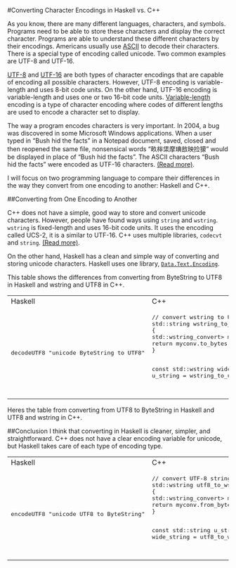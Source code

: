 #Converting Character Encodings in Haskell vs. C++

As you know, there are many different languages, characters, and symbols. Programs need to be able to store these characters and display the correct character. Programs are able to understand these different characters by their encodings. Americans usually use [ASCII](http://www.asciitable.com/) to decode their characters. There is a special type of encoding called unicode. Two common examples are UTF-8 and UTF-16.

[UTF-8](http://en.wikipedia.org/wiki/UTF-8) and [UTF-16](http://en.wikipedia.org/wiki/UTF-16) are both types of character encodings that are capable of encoding all possible characters. However, UTF-8 encoding is variable-length and uses 8-bit code units. On the other hand, UTF-16 encoding is variable-length and uses one or two 16-bit code units. [Variable-length](http://en.wikipedia.org/wiki/Variable-width_encoding) encoding is a type of character encoding where codes of different lengths are used to encode a character set to display.

The way a program encodes characters is very important. In 2004, a bug was discovered in some Microsoft Windows applications. When a user typed in “Bush hid the facts” in a Notepad document, saved, closed and then reopened the same file, nonsensical words “畂桳栠摩琠敨映捡獴” would be displayed in place of “Bush hid the facts”. The ASCII characters “Bush hid the facts” were encoded as UTF-16 characters. [(Read more)](http://en.wikipedia.org/wiki/Bush_hid_the_facts).

I will focus on two programming language to compare their differences in the way they convert from one encoding to another: Haskell and C++.

##Converting from One Encoding to Another

C++ does not have a simple, good way to store and convert unicode characters. However, people have found ways using `string` and `wstring`. `wstring` is fixed-length and uses 16-bit code units. It uses the encoding called UCS-2, it is a similar to UTF-16. C++ uses multiple libraries, `codecvt` and `string`. [(Read more)](http://stackoverflow.com/questions/4358870/convert-wstring-to-string-encoded-in-utf-8).

On the other hand, Haskell has a clean and simple way of converting and storing unicode characters. Haskell uses one library, [`Data.Text.Encoding`](http://hackage.haskell.org/package/text-1.1.1.3/docs/Data-Text-Encoding.html).

This table shows the differences from converting from ByteString to UTF8 in Haskell and wstring and UTF8 in C++.
<table>
<tr>
<td>Haskell</td>
<td>C++</td>
</tr>
<tr>
<td><pre>
decodeUTF8 "unicode ByteString to UTF8"
</td></pre>
<td><pre>
// convert wstring to UTF-8 string
std::string wstring_to_utf8 (const std::wstring& str)
{
std::wstring_convert<std::codecvt_utf8<wchar_t>> myconv;
return myconv.to_bytes(str);
}

const std::wstring wide_string = L"This string";
const std::string u_string = wstring_to_utf8(wide_string);
</td></pre>
</tr>
</table>

Heres the table from converting from UTF8 to ByteString in Haskell and UTF8 and wstring in C++.
<table>
<tr>
<td>Haskell</td>
<td>C++</td>
</tr>
<tr>
<td><pre>
encodeUTF8 "unicode UTF8 to ByteString"
</td></pre>
<td><pre>
// convert UTF-8 string to wstring
std::wstring utf8_to_wstring (const std::string& str)
{
std::wstring_convert<std::codecvt_utf8<wchar_t>> myconv;
return myconv.from_bytes(str);
}
   
const std::string u_string = "This string";
const std::wstring wide_string = utf8_to_wstring(u_string);
</td></pre>
</tr>

##Conclusion
I think that converting in Haskell is cleaner, simpler, and straightforward. C++ does not have a clear encoding variable for unicode, but Haskell takes care of each type of encoding type.
